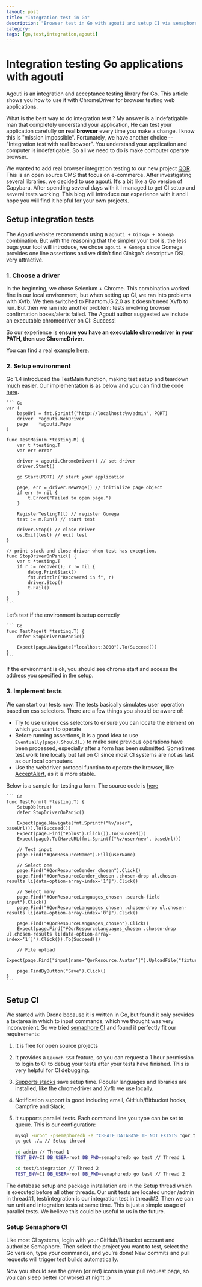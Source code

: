 ```yaml
---
layout: post
title: "Integration test in Go"
description: "Browser test in Go with agouti and setup CI via semaphoreCI"
category:
tags: [go,test,integration,agouti]
---
```


# Integration testing Go applications with agouti

Agouti is an integration and acceptance testing library for Go. This article shows you how to use it with ChromeDriver for browser testing web applications.

What is the best way to do integration test ? My answer is a indefatigable man that completely understand your application, He can test your application carefully on **real browser** every time you make a change. I know this is "mission impossible". Fortunately, we have another choice -- "Integration test with real browser". You understand your application and computer is indefatigable, So all we need to do is make computer operate browser.

We wanted to add real browser integration testing to our new project [QOR](https://github.com/qor/qor/admin). This is an open source CMS that focus on e-commerce. After investigating several libraries, we decided to use [agouti](http://agouti.org). It’s a bit like a Go version of Capybara. After spending several days with it I managed to get CI setup and several tests working. This blog will introduce our experience with it and I hope you will find it helpful for your own projects.

## Setup integration tests

The Agouti website recommends using a `agouti + Ginkgo + Gomega` combination. But with the reasoning that the simpler your tool is, the less bugs your tool will introduce, we chose `agouti + Gomega` since Gomega provides one line assertions and we didn’t find Ginkgo’s descriptive DSL very attractive.

### 1. Choose a driver

In the beginning, we chose Selenium + Chrome. This combination worked fine in our local environment, but when setting up CI, we ran into problems with Xvfb. We then switched to PhantomJS 2.0 as it doesn't need Xvfb to run. But then we ran into another problem: tests involving browser confirmation boxes/alerts failed. The Agouti author suggested we include an executable chromedriver on CI: Success!

So our experience is **ensure you have an executable chromedriver in your PATH, then use ChromeDriver**.

You can find a real example [here](https://github.com/qor/qor/blob/master/test/integration).

### 2. Setup environment

Go 1.4 introduced the TestMain function, making test setup and teardown much easier. Our implementation is as below and you can find the code [here](https://github.com/qor/qor/blob/master/test/integration/setup_integration_test.go).

    ``` Go
    var (
        baseUrl = fmt.Sprintf("http://localhost:%v/admin", PORT)
        driver  *agouti.WebDriver
        page    *agouti.Page
    )

    func TestMain(m *testing.M) {
        var t *testing.T
        var err error

        driver = agouti.ChromeDriver() // set driver
        driver.Start()

        go Start(PORT) // start your application

        page, err = driver.NewPage() // initialize page object
        if err != nil {
            t.Error("Failed to open page.")
        }

        RegisterTestingT(t) // register Gomega
        test := m.Run() // start test

        driver.Stop() // close driver
        os.Exit(test) // exit test
    }

    // print stack and close driver when test has exception.
    func StopDriverOnPanic() {
        var t *testing.T
        if r := recover(); r != nil {
            debug.PrintStack()
            fmt.Println("Recovered in f", r)
            driver.Stop()
            t.Fail()
        }
    }
    ```


Let’s test if the environment is setup correctly

    ``` Go
    func TestPage(t *testing.T) {
        defer StopDriverOnPanic()

        Expect(page.Navigate("localhost:3000").To(Succeed())
    }
    ```

If the environment is ok, you should see chrome start and access the address you specified in the setup.

### 3. Implement tests

We can start our tests now. The tests basically simulates user operation based on css selectors. There are a few things you should be aware of:

- Try to use unique css selectors to ensure you can locate the element on which you want to operate
- Before running assertions, it is a good idea to use `Eventually(page).Should(…)` to make sure previous operations have been processed, especially after a form has been submitted. Sometimes test work fine locally but fail on CI since most CI systems are not as fast as our local computers.
- Use the webdriver protocol function to operate the browser, like [AcceptAlert](https://code.google.com/p/selenium/wiki/JsonWireProtocol#/session/:sessionId/accept_alert), as it is more stable.

Below is a sample for testing a form. The source code is [here](https://github.com/qor/qor/blob/master/test/integration/form_test.go)

    ``` Go
    func TestForm(t *testing.T) {
        SetupDb(true)
        defer StopDriverOnPanic()

        Expect(page.Navigate(fmt.Sprintf("%v/user", baseUrl))).To(Succeed())
        Expect(page.Find("#plus").Click()).To(Succeed())
        Expect(page).To(HaveURL(fmt.Sprintf("%v/user/new", baseUrl)))

        // Text input
        page.Find("#QorResourceName").Fill(userName)

        // Select one
        page.Find("#QorResourceGender_chosen").Click()
        page.Find("#QorResourceGender_chosen .chosen-drop ul.chosen-results li[data-option-array-index=‘1’]").Click()

        // Select many
        page.Find("#QorResourceLanguages_chosen .search-field input").Click()
        page.Find("#QorResourceLanguages_chosen .chosen-drop ul.chosen-results li[data-option-array-index=‘0’]").Click()

        page.Find("#QorResourceLanguages_chosen").Click()
        Expect(page.Find("#QorResourceLanguages_chosen .chosen-drop ul.chosen-results li[data-option-array-index=‘1’]").Click()).To(Succeed())

        // File upload
        Expect(page.Find("input[name=‘QorResource.Avatar’]").UploadFile("fixtures/ThePlant.png")).To(Succeed())

        page.FindByButton("Save").Click()
    }
    ```


## Setup CI

We started with Drone because it is written in Go, but found it only provides a textarea in which to input commands, which we thought was very inconvenient. So we tried [semaphore CI](semaphoreci.com) and found it perfectly fit our requirements:

1. It is free for open source projects
2. It provides a `Launch SSH` feature, so you can request a 1 hour permission to login to CI to debug your tests after your tests have finished. This is very helpful for CI debugging.
3. [Supports stacks](https://semaphoreci.com/docs/supported-stack.html) save setup time. Popular languages and libraries are installed, like the chromedriver and Xvfb we use locally.
4. Notification support is good including email, GitHub/Bitbucket hooks, Campfire and Slack.
5. It supports parallel tests. Each command line you type can be set to queue. This is our configuration:

    ``` sh
    mysql -uroot -psemaphoredb -e "CREATE DATABASE IF NOT EXISTS "qor_test" CHARACTER SET utf8 COLLATE utf8_general_ci;" // Setup thread
    go get ./… // Setup thread

    cd admin // Thread 1
    TEST_ENV=CI DB_USER=root DB_PWD=semaphoredb go test // Thread 1

    cd test/integration // Thread 2
    TEST_ENV=CI DB_USER=root DB_PWD=semaphoredb go test // Thread 2
    ```

The database setup and package installation are in the Setup thread which is executed before all other threads. Our unit tests are located under /admin in thread#1, test/integration is our integration test in thread#2. Then we can run unit and integration tests at same time. This is just a simple usage of parallel tests. We believe this could be useful to us in the future.

### Setup Semaphore CI

Like most CI systems, login with your GitHub/Bitbucket account and authorize Semaphore. Then select the project you want to test, select the Go version, type your commands, and you’re done! New commits and pull requests will trigger test builds automatically.

Now you should see the green (or red) icons in your pull request page, so you can sleep better (or worse) at night :p


